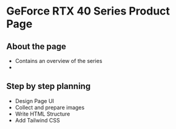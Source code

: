 # GeForce RTX 40 Series Product Page
## About the page
* Contains an overview of the series
* 
## Step by step planning
* Design Page UI
* Collect and prepare images
* Write HTML Structure
* Add Tailwind CSS
